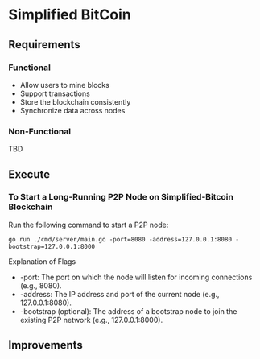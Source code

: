 # Simplified BitCoin
## Requirements
### Functional
- Allow users to mine blocks
- Support transactions
- Store the blockchain consistently
- Synchronize data across nodes

### Non-Functional
TBD

## Execute
### To Start a Long-Running P2P Node on Simplified-Bitcoin Blockchain

Run the following command to start a P2P node:
```
go run ./cmd/server/main.go -port=8080 -address=127.0.0.1:8080 -bootstrap=127.0.0.1:8000
```

Explanation of Flags
- -port: The port on which the node will listen for incoming connections (e.g., 8080).
- -address: The IP address and port of the current node (e.g., 127.0.0.1:8080).
- -bootstrap (optional): The address of a bootstrap node to join the existing P2P network (e.g., 127.0.0.1:8000).

## Improvements
